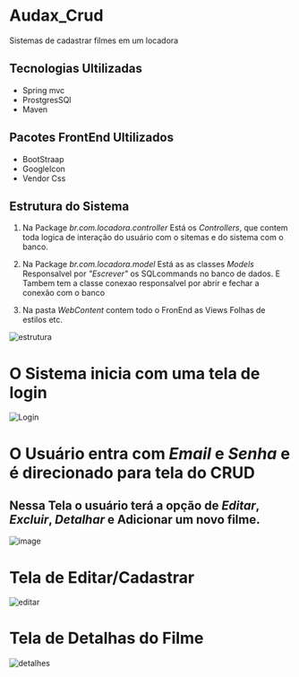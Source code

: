 # Audax_Crud

Sistemas de cadastrar filmes em um locadora


## Tecnologias Ultilizadas
* Spring mvc
* ProstgresSQl
* Maven

## Pacotes FrontEnd Ultilizados
* BootStraap
* GoogleIcon
* Vendor Css
## Estrutura do Sistema
1. Na Package *br.com.locadora.controller* Está os *Controllers*, que contem toda logica de interação do usuário com o sitemas e do sistema com o banco.

2. Na Package *br.com.locadora.model* Está as as classes *Models* Responsalvel por *"Escrever"* os SQLcommands no banco de dados. E Tambem tem a classe conexao responsalvel por abrir e fechar a conexão com o banco

3. Na pasta *WebContent* contem todo o FronEnd as Views Folhas de estilos etc.


![estrutura](https://user-images.githubusercontent.com/48262372/88609155-cbea0600-d059-11ea-8c32-921e11589e4d.PNG)


# O Sistema inicia com uma tela de login
![Login](https://user-images.githubusercontent.com/48262372/88609157-cd1b3300-d059-11ea-864d-22bb18f8a129.PNG)

# O Usuário entra com *Email* e *Senha* e é direcionado para tela do **CRUD**
 ## Nessa Tela o usuário terá a opção de *Editar*, *Excluir*, *Detalhar* e Adicionar um novo filme.
![image](https://user-images.githubusercontent.com/48262372/88610889-32712300-d05e-11ea-9600-11a175e8bddc.png)


# Tela de Editar/Cadastrar
![editar](https://user-images.githubusercontent.com/48262372/88611338-33568480-d05f-11ea-9f36-c536e125bd74.PNG)


# Tela de Detalhas do Filme
![detalhes](https://user-images.githubusercontent.com/48262372/88611341-33ef1b00-d05f-11ea-9f67-5f9927ed73f2.PNG)




